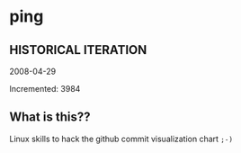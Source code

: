 # ping

## HISTORICAL ITERATION
2008-04-29

Incremented: 3984

## What is this?? 
Linux skills to hack the github commit visualization chart `;-)`
